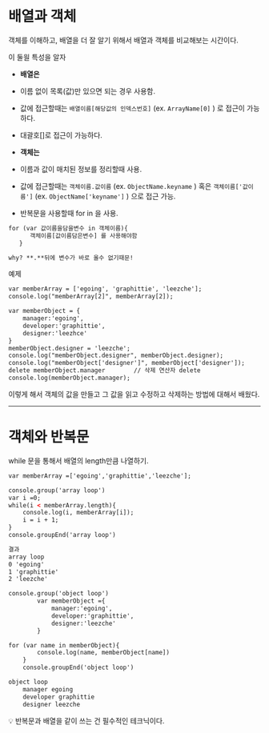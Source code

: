 # 배열과 객체

객체를 이해하고, 배열을 더 잘 알기 위해서 배열과 객체를 비교해보는 시간이다. 

이 둘읠 특성을 알자 

- **배열은**

 - 이름 없이 목록(값)만 있으면 되는 경우 사용함.
 - 값에 접근할때는 `배열이름[해당값의 인덱스번호]` (ex. `ArrayName[0]` ) 로 접근이 가능하다. 
 - 대괄호[]로 접근이 가능하다. 

- **객체는**

 - 이름과 값이 매치된 정보를 정리할때 사용.
 - 값에 접근할때는 `객체이름.값이름` (ex. `ObjectName.keyname` ) 혹은 
                               `객체이름['값이름']` (ex. `ObjectName['keyname']` ) 으로 접근 가능.
 - 반복문을 사용할때 for in 을 사용.

```html
for (var 값이름을담을변수 in 객체이름){
      객체이름[값이름담은변수] 를 사용해야함
   }

why? **.**뒤에 변수가 바로 올수 없기때문!
```

예제 

```html
var memberArray = ['egoing', 'graphittie', 'leezche'];
console.log("memberArray[2]", memberArray[2]);

var memberObject = {
    manager:'egoing',
    developer:'graphittie', 
    designer:'leezhce'
}
memberObject.designer = 'leezche';
console.log("memberObject.designer", memberObject.designer);
console.log("memberObject['designer']", memberObject['designer']);
delete memberObject.manager        // 삭제 연산자 delete
console.log(memberObject.manager);

```

이렇게 해서 객체의 값을 만들고 그 값을 읽고 수정하고 삭제하는 방법에 대해서 배웠다. 

---

# ****객체와 반복문****

while 문을 통해서 배열의 length만큼 나열하기. 

```html
var memberArray =['egoing','graphittie','leezche'];

console.group('array loop')
var i =0; 
while(i < memberArray.length){
    console.log(i, memberArray[i]);
    i = i + 1;
}
console.groupEnd('array loop')

결과 
array loop
0 'egoing'
1 'graphittie'
2 'leezche'
```

```html
console.group('object loop')
		var memberObject ={
		    manager:'egoing',
		    developer:'graphittie', 
		    designer:'leezche'
		}

for (var name in memberObject){
		console.log(name, memberObject[name])
	}
	console.groupEnd('object loop')

object loop
	manager egoing
	developer graphittie
	designer leezche
```

<aside>
💡 반복문과 배열을 같이 쓰는 건 필수적인 테크닉이다.

</aside>